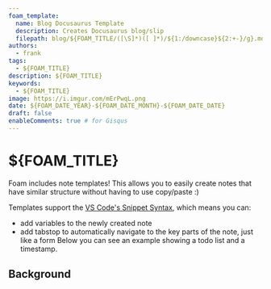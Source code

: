 ```yaml
---
foam_template:
  name: Blog Docusaurus Template
  description: Creates Docusaurus blog/slip
  filepath: blog/${FOAM_TITLE/([\S]*)([ ]*)/${1:/downcase}${2:+-}/g}.mdx # See using [Variable transforms](https://code.visualstudio.com/docs/editor/userdefinedsnippets#_variable-transforms )
authors:
  - frank
tags:
  - ${FOAM_TITLE}
description: ${FOAM_TITLE}
keywords:
  - ${FOAM_TITLE}
image: https://i.imgur.com/mErPwqL.png
date: ${FOAM_DATE_YEAR}-${FOAM_DATE_MONTH}-${FOAM_DATE_DATE}
draft: false
enableComments: true # for Gisqus
---
```


# ${FOAM_TITLE}

Foam includes note templates!
This allows you to easily create notes that have similar structure without having to use copy/paste :)

Templates support the [VS Code's Snippet Syntax](https://code.visualstudio.com/docs/editor/userdefinedsnippets#_snippet-syntax), which means you can:

- add variables to the newly created note
- add tabstop to automatically navigate to the key parts of the note, just like a form
Below you can see an example showing a todo list and a timestamp.

<!--truncate-->

## Background

